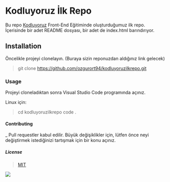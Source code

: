 # Kodluyoruz İlk Repo

Bu repo [Kodluyoruz](Kodluyoruz.org) Front-End Eğitiminde oluşturduğumuz ilk repo. İçerisinde bir adet README dosyası, bir adet de index.html barındırıyor.

## Installation

Öncelikle projeyi clonelayın. (Buraya sizin reponuzdan aldığınız link gelecek)

> git clone https://github.com/ozgurort94/kodluyoruzilkrepo.git

### Usage

Projeyi cloneladıktan sonra Visual Studio Code programında açınız.

Linux için:

> cd kodluyoruzilkrepo
> code .

#### Contributing

\_ Pull requestler kabul edilir. Büyük değişiklikler için, lütfen önce neyi değiştirmek istediğinizi tartışmak için bir konu açınız.

##### License

> [MIT](https://choosealicense.com/licenses/mit/)

![](https://picsum.photos/id/1/200/300)
